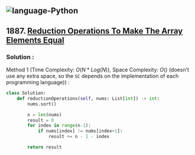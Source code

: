 ![language-Python](https://img.shields.io/badge/Python-ffd43b?style=for-the-badge&logo=PYTHON)
---

## 1887. [Reduction Operations To Make The Array Elements Equal](https://leetcode.com/problems/reduction-operations-to-make-the-array-elements-equal)

### Solution :

Method 1 (Time Complexity: $O(N*Log(N))$, Space Complexity: $O()$ (doesn't use any extra space, so the `SC` depends on the implementation of each programming language)) :
```python
class Solution:
    def reductionOperations(self, nums: List[int]) -> int:
        nums.sort()

        n = len(nums)
        result = 0
        for index in range(n-1):
            if nums[index] != nums[index+1]:
                result += n - 1 - index

        return result
```
